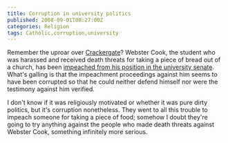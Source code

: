 ```yaml
---
title: Corruption in university politics
published: 2008-09-01T08:27:00Z
categories: Religion
tags: Catholic,corruption,university
---
```


<p>
Remember the uproar over <a href="http://scienceblogs.com/pharyngula/2008/07/its_a_goddamned_cracker.php">Crackergate</a>?  Webster Cook, the student who was harassed and received death threats for taking a piece of bread out of a church, has been <a href="http://theedger.org/2008/08/30/webster-cook-impeached-without-due-process/">impeached from his position in the university senate</a>.  What's galling is that the impeachment proceedings against him seems to have been corrupted so that he could neither defend himself nor were the testimony against him verified.
</p>

<p>
I don't know if it was religiously motivated or whether it was pure dirty politics, but it's corruption nonetheless.  They went to all this trouble to impeach someone for taking a piece of food; somehow I doubt they're going to try anything against the people who made death threats against Webster Cook, something infinitely more serious.
</p>

